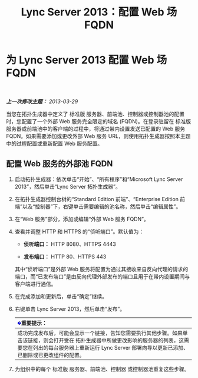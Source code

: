 ﻿---
title: Lync Server 2013：配置 Web 场 FQDN
TOCTitle: 配置 Web 场 FQDN
ms:assetid: cb25dbbd-dcea-4997-8e14-e5007dd7d3ca
ms:mtpsurl: https://technet.microsoft.com/zh-cn/library/Gg429722(v=OCS.15)
ms:contentKeyID: 49314253
ms.date: 05/19/2016
mtps_version: v=OCS.15
ms.translationtype: HT
---

# 为 Lync Server 2013 配置 Web 场 FQDN

 

_**上一次修改主题：** 2013-03-29_

当您在拓扑生成器中定义了 标准版 服务器、前端池、控制器或控制器池的配置时，您配置了一个外部 Web 服务完全限定的域名 (FQDN)。在登录驻留在 标准版 服务器或前端池中的客户端的过程中，将通过带内设置发送已配置的 Web 服务 FQDN。如果需要添加或更改外部 Web 服务 URL，则使用拓扑生成器按照本主题中的过程配置或重新配置 Web 服务配置。

## 配置 Web 服务的外部池 FQDN

1.  启动拓扑生成器：依次单击“开始”、“所有程序”和“Microsoft Lync Server 2013”，然后单击“Lync Server 拓扑生成器”。

2.  在拓扑生成器控制台树的“Standard Edition 前端”、“Enterprise Edition 前端”以及“控制器”下，右键单击需要编辑的池名称，然后单击“编辑属性”。

3.  在“Web 服务”部分，添加或编辑“外部 Web 服务 FQDN”。

4.  查看并调整 HTTP 和 HTTPS 的“侦听端口”。默认值为：
    
      - **侦听端口：** HTTP 8080、HTTPS 4443
    
      - **发布端口：** HTTP 80、HTTPS 443
    
    其中“侦听端口”是外部 Web 服务将配置为通过其接收来自反向代理的请求的端口，而“已发布端口”是由反向代理外部发布的端口且用于在带内设置期间与客户端进行通信。

5.  在完成添加和更新后，单击“确定”继续。

6.  右键单击 Lync Server 2013，然后单击“发布”。
    
    <table>
    <thead>
    <tr class="header">
    <th><img src="images/Gg398794.important(OCS.15).gif" title="important" alt="important" />重要提示：</th>
    </tr>
    </thead>
    <tbody>
    <tr class="odd">
    <td>成功完成发布后，可能会显示一个链接，告知您需要执行其他步骤。如果单击该链接，则会打开受在 拓扑生成器中所做更改影响的服务器的列表，这需要您在列出的每台服务器上重新运行 Lync Server 部署向导以更新已添加、已删除或已更改组件的配置。</td>
    </tr>
    </tbody>
    </table>


7.  为组织中的每个 标准版 服务器、前端池、控制器 或控制器池重复这些步骤。

